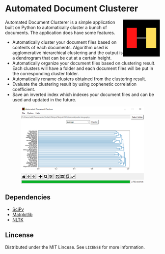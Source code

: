 # Automated Document Clusterer

<img src='images/Logo.png' align='right' alt='Automated Document Clusterer logo' width='120' height='120'>

Automated Document Clusterer is a simple application built on Python to automatically cluster a bunch of documents. The application does have some features.
* Automatically cluster your document files based on contents of each documents. Algorithm used is agglomerative hierarchical clustering and the output is a dendrogram that can be cut at a certain height.
* Automatically organize your document files based on clustering result. Each clusters will have a folder and each document files will be put in the corresponding cluster folder.
* Automatically rename clusters obtained from the clustering result.
* Evaluate the clustering result by using cophenetic correlation coefficient.
* Save an inverted index which indexes your document files and can be used and updated in the future.

<p align="center">
    <img src='images/GUI.png' alt='Automated Document Clusterer GUI' width='400' height='250'>
</p>

## Dependencies

* [SciPy](https://www.scipy.org/)
* [Matplotlib](https://www.matplotlib.org/)
* [NLTK](https://www.nltk.org/)

## Lincense

Distributed under the MIT Lincese. See `LICENSE` for more information.